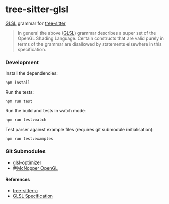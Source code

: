 tree-sitter-glsl
================

[GLSL] grammar for [tree-sitter]

> In general the above ([GLSL]) grammar describes a super set of the OpenGL Shading Language. Certain constructs that are valid purely in terms of the grammar are disallowed by statements elsewhere in this specification.

### Development

Install the dependencies:

    npm install

Run the tests:

    npm run test

Run the build and tests in watch mode:

    npm run test:watch

Test parser against example files (requires git submodule initialisation):

    npm run test:examples

### Git Submodules

* [glsl-optimizer]
* [@McNopper OpenGL]

#### References
* [tree-sitter-c]
* [GLSL Specification]

[tree-sitter-c]: https://github.com/tree-sitter/tree-sitter-c
[GLSL Specification]: https://www.khronos.org/registry/OpenGL/specs/gl/GLSLangSpec.4.60.html
[glsl-optimizer]: https://github.com/aras-p/glsl-optimizer
[@McNopper OpenGL]: https://github.com/McNopper/OpenGL
[GLSL]: https://www.khronos.org/registry/OpenGL/specs/gl/GLSLangSpec.4.60.html#shading-language-grammar
[tree-sitter]: https://github.com/tree-sitter/tree-sitter
